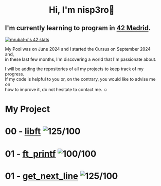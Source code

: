 <h1 align="center"> Hi, I'm nisp3ro🍊 </h1>

## I'm currently learning to program in [42 Madrid](https://www.42madrid.com/).

[![mrubal-c's 42 stats](https://badge.mediaplus.ma/darkgray/mrubal-c?1337Badge=off&UM6P=off)](https://github.com/oakoudad/badge42)

My Pool was on June 2024 and I started the Cursus on September 2024 and,                
in these last few months, I'm discovering a world that I'm passionate about.

I will be adding the repositories of all my projects to keep track of my progress.      
If my code is helpful to you or, on the contrary, you would like to advise me on                      
how to improve it, do not hesitate to contact me. ☺️

# My Project

# 00 - [libft](https://github.com/nisp3ro/00-libft) ![125/100](https://img.shields.io/badge/125%2F100-green?style=for-the-badge&labelColor=white)

# 01 - [ft_printf](https://github.com/nisp3ro/01-ft_printf) ![100/100](https://img.shields.io/badge/100%2F100-green?style=for-the-badge&labelColor=white)

# 01 - [get_next_line](https://github.com/nisp3ro/01-get_next_line) ![125/100](https://img.shields.io/badge/125%2F100-green?style=for-the-badge&labelColor=white)
